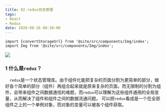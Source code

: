 ```yaml
---
title: 02.redux状态管理
tags:
- React
- Redux
date: 2020-08-26 00:30:00
---
```

```mdx-code-block
import {convertStorageUrl} from '@site/src/components/Img/index';
import Img from '@site/src/components/Img/index';
```

<Img src='storage:///images/1_8xv0JVKfc4yGE6EfNxYEqg.png' />

### 1 什么是`redux`？
&emsp;`redux`是一个状态管理库。由于组件化能把复杂的页面分割为更简单的部分，做好各个简单的部分（组件）再组合起来就是原来复杂的页面。而无限制的分割为组件，会带来组件之间数据通信的难题，而`redux`可以理解为这些组件通用的全局变量，从而解决了组件和组件之间的数据流通问题。 可以把`redux`看成是一个在全部组件之上的一个单例对象，而对象的变量可以被各个组件获取。
